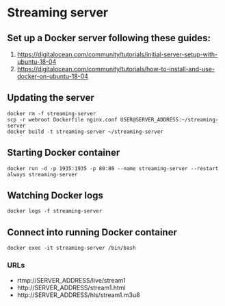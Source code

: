 # Streaming server

## Set up a Docker server following these guides:
1. https://digitalocean.com/community/tutorials/initial-server-setup-with-ubuntu-18-04
2. https://digitalocean.com/community/tutorials/how-to-install-and-use-docker-on-ubuntu-18-04

## Updating the server
```
docker rm -f streaming-server
scp -r webroot Dockerfile nginx.conf USER@SERVER_ADDRESS:~/streaming-server
docker build -t streaming-server ~/streaming-server
```

## Starting Docker container
```
docker run -d -p 1935:1935 -p 80:80 --name streaming-server --restart always streaming-server
```

## Watching Docker logs
```
docker logs -f streaming-server
```

## Connect into running Docker container
```
docker exec -it streaming-server /bin/bash
```

### URLs
* rtmp://SERVER_ADDRESS/live/stream1
* http://SERVER_ADDRESS/stream1.html
* http://SERVER_ADDRESS/hls/stream1.m3u8
